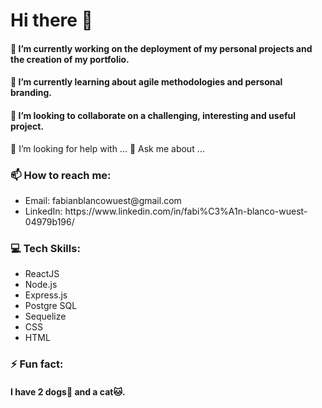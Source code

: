 ### <h1>Hi there 👋</h1>

<!--
**fabianblancowuest/fabianblancowuest** is a ✨ _special_ ✨ repository because its `README.md` (this file) appears on your GitHub profile.
Here are some ideas to get you started:
-->

<h4>🔭 I’m currently working on the deployment of my personal projects and the creation of my portfolio.</h4>
<h4>🌱 I’m currently learning about agile methodologies and personal branding.</h4>
<h4>👯 I’m looking to collaborate on a challenging, interesting and useful project.</h4>
🤔 I’m looking for help with ...
💬 Ask me about ...

<h3>📫 How to reach me:</h3>
<ul>
<li>Email: fabianblancowuest@gmail.com</li>
<li>LinkedIn: https://www.linkedin.com/in/fabi%C3%A1n-blanco-wuest-04979b196/</li>
</ul>
  
<h3>💻 Tech Skills:</h3>
<ul>
  <li>ReactJS</li>
  <li>Node.js</li>
  <li>Express.js</li>
  <li>Postgre SQL</li>
  <li>Sequelize</li>
  <li>CSS</li>
  <li>HTML</li>
</ul>

<h3>⚡ Fun fact:</h3>
<h4>I have 2 dogs🐶 and a cat🐱.</h4>
